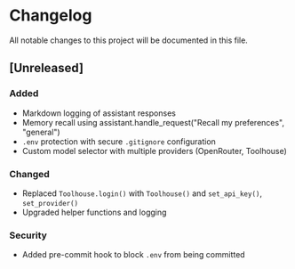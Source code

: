 # Changelog

All notable changes to this project will be documented in this file.

## [Unreleased]

### Added
- Markdown logging of assistant responses
- Memory recall using assistant.handle_request("Recall my preferences", "general")
- `.env` protection with secure `.gitignore` configuration
- Custom model selector with multiple providers (OpenRouter, Toolhouse)

### Changed
- Replaced `Toolhouse.login()` with `Toolhouse()` and `set_api_key()`, `set_provider()`
- Upgraded helper functions and logging

### Security
- Added pre-commit hook to block `.env` from being committed

